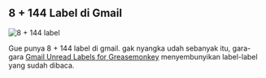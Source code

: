## 8 + 144 Label di Gmail

![8 + 144 label](http://files.getdropbox.com/u/112837/kriwil.com/image/post/gmail_labels.png)

Gue punya 8 + 144 label di gmail. gak nyangka udah sebanyak itu, gara-gara [Gmail Unread Labels for Greasemonkey](http://userscripts.org/scripts/show/24297) menyembunyikan label-label yang sudah dibaca.

<!-- {"time": "2009-07-02 08:37:33", "title": "8 + 144 Label di Gmail"} -->
